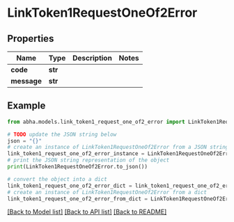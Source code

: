 # LinkToken1RequestOneOf2Error


## Properties

Name | Type | Description | Notes
------------ | ------------- | ------------- | -------------
**code** | **str** |  | 
**message** | **str** |  | 

## Example

```python
from abha.models.link_token1_request_one_of2_error import LinkToken1RequestOneOf2Error

# TODO update the JSON string below
json = "{}"
# create an instance of LinkToken1RequestOneOf2Error from a JSON string
link_token1_request_one_of2_error_instance = LinkToken1RequestOneOf2Error.from_json(json)
# print the JSON string representation of the object
print(LinkToken1RequestOneOf2Error.to_json())

# convert the object into a dict
link_token1_request_one_of2_error_dict = link_token1_request_one_of2_error_instance.to_dict()
# create an instance of LinkToken1RequestOneOf2Error from a dict
link_token1_request_one_of2_error_from_dict = LinkToken1RequestOneOf2Error.from_dict(link_token1_request_one_of2_error_dict)
```
[[Back to Model list]](../README.md#documentation-for-models) [[Back to API list]](../README.md#documentation-for-api-endpoints) [[Back to README]](../README.md)


